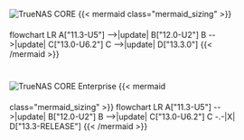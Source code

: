 &NewLine;

<style>
/* Custom CSS to override Mermaid background color */
#core-upgrade-paths .mermaid {
    background-color: inherit;
}
</style>
<div class="section-box" id="core-upgrade-paths" style="padding: 0 40px 40px 40px; margin-bottom: 20px;">
    <div class="upgrade-paths-container">
      <img src="/images/truenas-core-logo.png" style="box-shadow: none; max-width: 225px; padding-bottom: 20px; padding-top: 40px;" title="TrueNAS CORE" alt="TrueNAS CORE">
      {{< mermaid class="mermaid_sizing" >}}
      flowchart LR
      A["11.3-U5"] -->|update| B["12.0-U2"]
      B -->|update| C["13.0-U6.2"]
      C -->|update| D["13.3.0"]
      {{< /mermaid >}}
    </div>
    <div class="upgrade-paths-container">
      <img src="/images/tn-enterprise-logo.png" style="box-shadow: none; max-width: 225px; padding-bottom: 20px; padding-top: 40px;" title="TrueNAS CORE Enterprise" alt="TrueNAS CORE Enterprise">
      {{< mermaid class="mermaid_sizing" >}}
      flowchart LR
      A["11.3-U5"] -->|update| B["12.0-U2"]
      B -->|update| C["13.0-U6.2"]
	  C -.-|X| D["13.3-RELEASE"]
      {{< /mermaid >}}
    </div>
</div>
